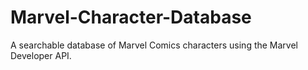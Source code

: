 # Marvel-Character-Database
A searchable database of Marvel Comics characters using the Marvel Developer API.
